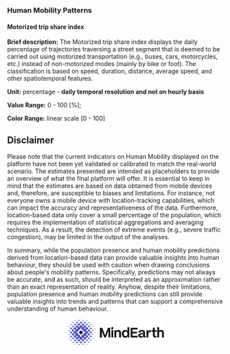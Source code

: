 ### Human Mobility Patterns

#### Motorized trip share index

**Brief description:** The Motorized trip share index displays the daily percentage of trajectories traversing a street segment that is deemed to be carried out using motorized transportation (e.g., buses, cars, motorcycles, etc.) instead of non-motorized modes (mainly by bike or foot). The classification is based on speed, duration, distance, average speed, and other spatiotemporal features.

**Unit:** percentage - **daily temporal resolution and not on hourly basis**

**Value Range:** 0 - 100 [%];

**Color Range:** linear scale [0 - 100]

## Disclaimer

Please note that the current indicators on Human Mobility displayed on the platform have not
been yet validated or calibrated to match the real-world scenario. The estimates presented are
intended as placeholders to provide an overview of what the final platform will offer. It is
essential to keep in mind that the estimates are based on data obtained from mobile devices
and, therefore, are susceptible to biases and limitations. For instance, not everyone owns a
mobile device with location-tracking capabilities, which can impact the accuracy and
representativeness of the data. Furthermore, location-based data only cover a small percentage
of the population, which requires the implementation of statistical aggregations and averaging
techniques. As a result, the detection of extreme events (e.g., severe traffic congestion), may be
limited in the output of the analyses.

In summary, while the population presence and human mobility predictions derived from
location-based data can provide valuable insights into human behaviour, they should be used
with caution when drawing conclusions about people's mobility patterns. Specifically, predictions
may not always be accurate, and as such, should be interpreted as an approximation rather
than an exact representation of reality. Anyhow, despite their limitations, population presence
and human mobility predictions can still provide valuable insights into trends and patterns that
can support a comprehensive understanding of human behaviour.

<div align="middle">
  <img alt="Mindearth Logo" src="https://raw.githubusercontent.com/eurodatacube/eodash-assets/main/collections/gtif-logos/mindearth.png" width="45%" style="vertical-align: middle;"/>
</div>
